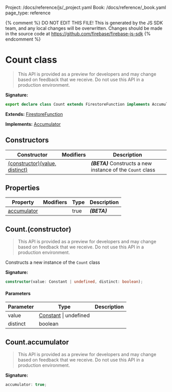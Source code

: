 Project: /docs/reference/js/_project.yaml
Book: /docs/reference/_book.yaml
page_type: reference

{% comment %}
DO NOT EDIT THIS FILE!
This is generated by the JS SDK team, and any local changes will be
overwritten. Changes should be made in the source code at
https://github.com/firebase/firebase-js-sdk
{% endcomment %}

# Count class
> This API is provided as a preview for developers and may change based on feedback that we receive. Do not use this API in a production environment.
> 


<b>Signature:</b>

```typescript
export declare class Count extends FirestoreFunction implements Accumulator 
```
<b>Extends:</b> [FirestoreFunction](./firestore_lite.firestorefunction.md#firestorefunction_class)

<b>Implements:</b> [Accumulator](./firestore_lite.accumulator.md#accumulator_interface)

## Constructors

|  Constructor | Modifiers | Description |
|  --- | --- | --- |
|  [(constructor)(value, distinct)](./firestore_lite.count.md#countconstructor) |  | <b><i>(BETA)</i></b> Constructs a new instance of the <code>Count</code> class |

## Properties

|  Property | Modifiers | Type | Description |
|  --- | --- | --- | --- |
|  [accumulator](./firestore_lite.count.md#countaccumulator) |  | true | <b><i>(BETA)</i></b> |

## Count.(constructor)

> This API is provided as a preview for developers and may change based on feedback that we receive. Do not use this API in a production environment.
> 

Constructs a new instance of the `Count` class

<b>Signature:</b>

```typescript
constructor(value: Constant | undefined, distinct: boolean);
```

#### Parameters

|  Parameter | Type | Description |
|  --- | --- | --- |
|  value | [Constant](./firestore_lite.constant.md#constant_class) \| undefined |  |
|  distinct | boolean |  |

## Count.accumulator

> This API is provided as a preview for developers and may change based on feedback that we receive. Do not use this API in a production environment.
> 

<b>Signature:</b>

```typescript
accumulator: true;
```
